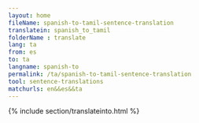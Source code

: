 ```yaml
---
layout: home
fileName: spanish-to-tamil-sentence-translation
translatein: spanish_to_tamil
folderName : translate
lang: ta
from: es
to: ta
langname: spanish-to
permalink: /ta/spanish-to-tamil-sentence-translation
tool: sentence-translations
matchurls: en&&es&&ta
---
```

{% include section/translateinto.html %}
